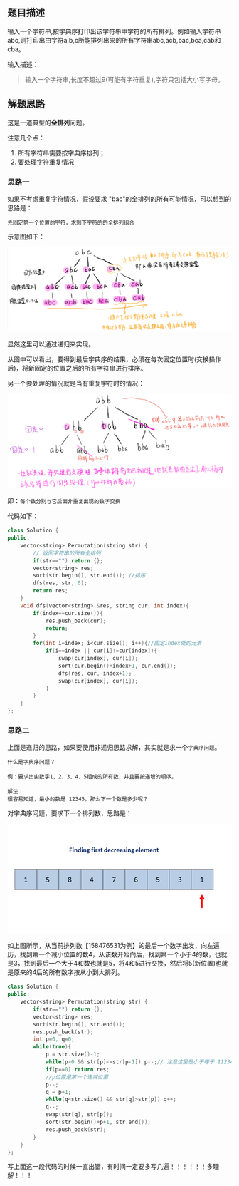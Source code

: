 ## 题目描述

输入一个字符串,按字典序打印出该字符串中字符的所有排列。例如输入字符串abc,则打印出由字符a,b,c所能排列出来的所有字符串abc,acb,bac,bca,cab和cba。 

输入描述：

> 输入一个字符串,长度不超过9(可能有字符重复),字符只包括大小写字母。

## 解题思路

这是一道典型的**全排列**问题。

注意几个点：

1. 所有字符串需要按字典序排列；
2. 要处理字符重复情况

### 思路一

如果不考虑重复字符情况，假设要求 "bac"的全排列的所有可能情况，可以想到的思路是：

`先固定第一个位置的字符，求剩下字符的的全排列组合`

示意图如下：

![字符串的排列1](imgs/字符串的排列1.jpg)

显然这里可以通过递归来实现。

从图中可以看出，要得到最后字典序的结果，必须在每次固定位置时(交换操作后)，将新固定的位置之后的所有字符串进行排序。

另一个要处理的情况就是当有重复字符时的情况：

![字符串的排列2](imgs/字符串的排列2.jpg)

即：`每个数分别与它后面非重复出现的数字交换`

代码如下：

```cpp
class Solution {
public:
    vector<string> Permutation(string str) {
        // 返回字符串的所有全排列
        if(str=="") return {};
        vector<string> res;
        sort(str.begin(), str.end()); //排序
        dfs(res, str, 0);
        return res;
    }
    void dfs(vector<string> &res, string cur, int index){
        if(index==cur.size()){
            res.push_back(cur);
            return;
        }
        for(int i=index; i<cur.size(); i++){//固定index处的元素
            if(i==index || cur[i]!=cur[index]){
                swap(cur[index], cur[i]);
                sort(cur.begin()+index+1, cur.end());
                dfs(res, cur, index+1);
                swap(cur[index], cur[i]);
            }
        }
    }
};
```

### 思路二

上面是递归的思路，如果要使用非递归思路求解，其实就是求一个`字典序问题`。

```
什么是字典序问题？

例：要求出由数字1、2、3、4、5组成的所有数，并且要按递增的顺序。

解法：
很容易知道，最小的数是 12345，那么下一个数是多少呢？
```

对字典序问题，要求下一个排列数，思路是：

![字符串的排列3](imgs/字符串的排列3.gif)

如上图所示，从当前排列数【158476531为例】的最后一个数字出发，向左遍历，找到第一个减小位置的数4，从该数开始向后，找到第一个小于4的数，也就是3，找到最后一个大于4和数也就是5，将4和5进行交换，然后将5(新位置)也就是原来的4后的所有数字按从小到大排列。

```cpp
class Solution {
public:
    vector<string> Permutation(string str) {
        if(str=="") return {};
        vector<string> res;
        sort(str.begin(), str.end());
        res.push_back(str);
        int p=0, q=0;
        while(true){
            p = str.size()-1;
            while(p>0 && str[p]<=str[p-1]) p--;// 注意这里是小于等于 1123422
            if(p==0) return res;
            //p位置是第一个递减位置
            p--;
            q = p+1;
            while(q<str.size() && str[q]>str[p]) q++;
            q--;
            swap(str[q], str[p]);
            sort(str.begin()+p+1, str.end());
            res.push_back(str);
        }
    }
};
```

写上面这一段代码的时候一直出错，有时间一定要多写几遍！！！！！！多理解！！！

